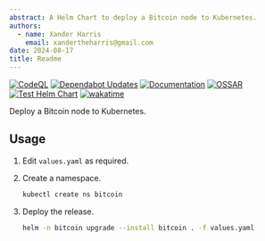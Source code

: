 ```yaml
---
abstract: A Helm Chart to deploy a Bitcoin node to Kubernetes.
authors:
  - name: Xander Harris
    email: xandertheharris@gmail.com
date: 2024-08-17
title: Readme
---
```


[![CodeQL](https://github.com/edwardtheharris/helm-bitcoin-node/actions/workflows/codeql.yml/badge.svg)](https://github.com/edwardtheharris/helm-bitcoin-node/actions/workflows/codeql.yml)
[![Dependabot Updates](https://github.com/edwardtheharris/helm-bitcoin-node/actions/workflows/dependabot/dependabot-updates/badge.svg)](https://github.com/edwardtheharris/helm-bitcoin-node/actions/workflows/dependabot/dependabot-updates)
[![Documentation](https://github.com/edwardtheharris/helm-bitcoin-node/actions/workflows/documentation.yml/badge.svg)](https://github.com/edwardtheharris/helm-bitcoin-node/actions/workflows/documentation.yml)
[![OSSAR](https://github.com/edwardtheharris/helm-bitcoin-node/actions/workflows/ossar.yml/badge.svg)](https://github.com/edwardtheharris/helm-bitcoin-node/actions/workflows/ossar.yml)
[![Test Helm Chart](https://github.com/edwardtheharris/helm-bitcoin-node/actions/workflows/helm.yml/badge.svg)](https://github.com/edwardtheharris/helm-bitcoin-node/actions/workflows/helm.yml)
[![wakatime](https://wakatime.com/badge/github/edwardtheharris/helm-bitcoin-node.svg)](https://wakatime.com/badge/github/edwardtheharris/helm-bitcoin-node)

Deploy a Bitcoin node to Kubernetes.

## Usage

1. Edit `values.yaml` as required.
2. Create a namespace.

   ```sh
   kubectl create ns bitcoin
   ```

3. Deploy the release.

   ```sh
   helm -n bitcoin upgrade --install bitcoin . -f values.yaml
   ```
